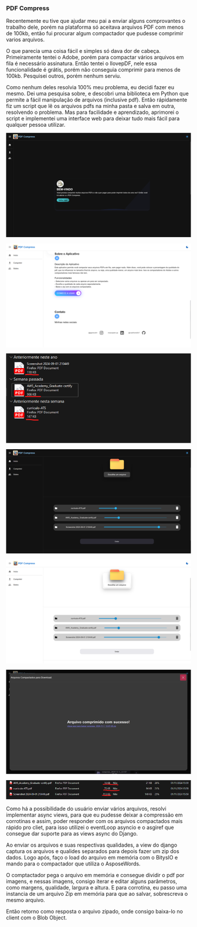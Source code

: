 ### PDF Compress

Recentemente eu tive que ajudar meu pai a enviar alguns comprovantes o trabalho dele, porém na plataforma só aceitava arquivos PDF com menos de 100kb, então fui procurar algum compactador que pudesse comprimir varios arquivos.

O que parecia uma coisa fácil e simples só dava dor de cabeça. Primeiramente tentei o Adobe, porém para compactar vários arquivos em fila é necessário assinatura. Então tentei o IlovepDF, nele essa funcionalidade é grátis, porém não conseguia comprimir para menos de 100kb. Pesquisei outros, porém nenhum serviu.

Como nenhum deles resolvia 100% meu problema, eu decidi fazer eu mesmo. Dei uma pesquisa sobre, e descobri uma biblioteca em Python que permite a fácil manipulação de arquivos (inclusive pdf). Então rápidamente fiz um script que lê os arquivos pdfs na minha pasta e salva em outra, resolvendo o problema. Mas para facilidade e aprendizado, aprimorei o script e implementei uma interface web para deixar tudo mais fácil para qualquer pessoa utilizar.

![interface](public/pdf-compress-3.png)

![interface](public/pdf-compress-4.png)

![interface](public/pdf-1.png)

![interface](public/pdf-compress-1.png)

![interface](public/pdf-compress-2.png)

![interface](public/pdf-compress-5.png)

![interface](public/pdf-2.png)


Como há a possibilidade do usuário enviar vários arquivos, resolvi implementar async views, para que eu pudesse deixar a compressão em corrotinas e assim, poder responder com os arquivos compactados mais rápido pro cliet, para isso utilizei o eventLoop asyncio e o asgiref que consegue dar suporte para as views async do Django.

Ao enviar os arquivos e suas respectivas qualidades, a view do django captura os arquivos e qualides separados para depois fazer um zip dos dados. Logo após, faço o load do arquivo em memória com o BitysIO e mando para o compactador que utiliza o AsposeWords. 

O comptactador pega o arquivo em memória e consegue dividir o pdf por imagens, e nessas imagens, consigo iterar e editar alguns parâmetros, como margens, qualidade, largura e altura. E para corrotina, eu passo uma instancia de um arquivo Zip em memória para que ao salvar, sobrescreva o mesmo arquivo.

Então retorno como resposta o arquivo zipado, onde consigo baixa-lo no client com o Blob Object. 







